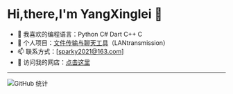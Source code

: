 
# Hi,there,I'm YangXinglei 👋


- 🌱 我喜欢的编程语言：Python C# Dart C++ C
- 🚀 个人项目：[文件传输与聊天工具](https://github.com/你的仓库)（LANtransmission）
- 📫 联系方式：[sparky2021@163.com]
- 🛒 访问我的网店：[点击这里](https://shop437387901.taobao.com/?spm=a21n57.shop_search.0.0.8e38523c7R0Ade)


---
![GitHub 统计](https://github-readme-stats.vercel.app/api?username=yangxinglei&show_icons=true&theme=radical)
